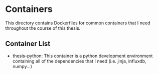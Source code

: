 # Containers

This directory contains Dockerfiles for common containers that I need throughout
the course of this thesis.

## Container List

- thesis-python: This container is a python development environment containing
  all of the dependencies that I need (i.e. jinja, influxdb, numpy...)
